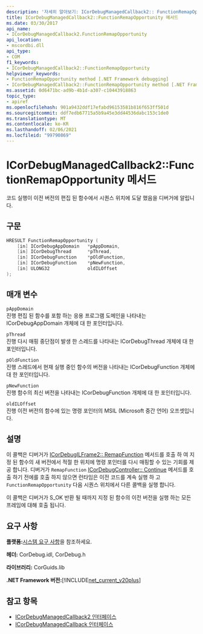 ```yaml
---
description: '자세히 알아보기: ICorDebugManagedCallback2:: FunctionRemapOpportunity 메서드'
title: ICorDebugManagedCallback2::FunctionRemapOpportunity 메서드
ms.date: 03/30/2017
api_name:
- ICorDebugManagedCallback2.FunctionRemapOpportunity
api_location:
- mscordbi.dll
api_type:
- COM
f1_keywords:
- ICorDebugManagedCallback2::FunctionRemapOpportunity
helpviewer_keywords:
- FunctionRemapOpportunity method [.NET Framework debugging]
- ICorDebugManagedCallback2::FunctionRemapOpportunity method [.NET Framework debugging]
ms.assetid: 0d6471bc-ad9b-4b1d-a307-c10443918863
topic_type:
- apiref
ms.openlocfilehash: 901a9432ddf17efabd96153581b816f653ff501d
ms.sourcegitcommit: ddf7edb67715a5b9a45e3dd44536dabc153c1de0
ms.translationtype: MT
ms.contentlocale: ko-KR
ms.lasthandoff: 02/06/2021
ms.locfileid: "99790869"
---
```

# <a name="icordebugmanagedcallback2functionremapopportunity-method"></a>ICorDebugManagedCallback2::FunctionRemapOpportunity 메서드

코드 실행이 이전 버전의 편집 된 함수에서 시퀀스 위치에 도달 했음을 디버거에 알립니다.  
  
## <a name="syntax"></a>구문  
  
```cpp  
HRESULT FunctionRemapOpportunity (  
    [in] ICorDebugAppDomain   *pAppDomain,  
    [in] ICorDebugThread      *pThread,  
    [in] ICorDebugFunction    *pOldFunction,  
    [in] ICorDebugFunction    *pNewFunction,  
    [in] ULONG32              oldILOffset  
);  
```  
  
## <a name="parameters"></a>매개 변수  

 `pAppDomain`  
 진행 편집 된 함수를 포함 하는 응용 프로그램 도메인을 나타내는 ICorDebugAppDomain 개체에 대 한 포인터입니다.  
  
 `pThread`  
 진행 다시 매핑 중단점이 발생 한 스레드를 나타내는 ICorDebugThread 개체에 대 한 포인터입니다.  
  
 `pOldFunction`  
 진행 스레드에서 현재 실행 중인 함수의 버전을 나타내는 ICorDebugFunction 개체에 대 한 포인터입니다.  
  
 `pNewFunction`  
 진행 함수의 최신 버전을 나타내는 ICorDebugFunction 개체에 대 한 포인터입니다.  
  
 `oldILOffset`  
 진행 이전 버전의 함수에 있는 명령 포인터의 MSIL (Microsoft 중간 언어) 오프셋입니다.  
  
## <a name="remarks"></a>설명  

 이 콜백은 디버거가 [ICorDebugILFrame2:: RemapFunction](icordebugilframe2-remapfunction-method.md) 메서드를 호출 하 여 지정 된 함수의 새 버전에서 적절 한 위치에 명령 포인터를 다시 매핑할 수 있는 기회를 제공 합니다. 디버거가 `RemapFunction` [ICorDebugController:: Continue](icordebugcontroller-continue-method.md) 메서드를 호출 하기 전에를 호출 하지 않으면 런타임은 이전 코드를 계속 실행 하 고 `FunctionRemapOpportunity` 다음 시퀀스 위치에서 다른 콜백을 실행 합니다.  
  
 이 콜백은 디버거가 S_OK 반환 될 때까지 지정 된 함수의 이전 버전을 실행 하는 모든 프레임에 대해 호출 됩니다.  
  
## <a name="requirements"></a>요구 사항  

 **플랫폼:**[시스템 요구 사항](../../get-started/system-requirements.md)을 참조하세요.  
  
 **헤더:** CorDebug.idl, CorDebug.h  
  
 **라이브러리:** CorGuids.lib  
  
 **.NET Framework 버전:**[!INCLUDE[net_current_v20plus](../../../../includes/net-current-v20plus-md.md)]  
  
## <a name="see-also"></a>참고 항목

- [ICorDebugManagedCallback2 인터페이스](icordebugmanagedcallback2-interface.md)
- [ICorDebugManagedCallback 인터페이스](icordebugmanagedcallback-interface.md)
